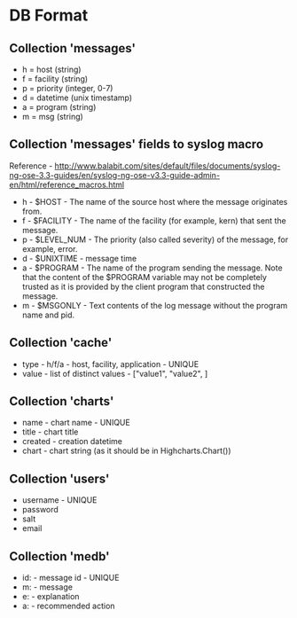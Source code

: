 # DB Format

## Collection 'messages'

* h = host     (string)
* f = facility (string)
* p = priority (integer, 0-7)
* d = datetime (unix timestamp)
* a = program  (string)
* m = msg      (string)

## Collection 'messages' fields to syslog macro

Reference - http://www.balabit.com/sites/default/files/documents/syslog-ng-ose-3.3-guides/en/syslog-ng-ose-v3.3-guide-admin-en/html/reference_macros.html

* h - $HOST      - The name of the source host where the message originates from.
* f - $FACILITY  - The name of the facility (for example, kern) that sent the message.
* p - $LEVEL_NUM - The priority (also called severity) of the message, for example, error.
* d - $UNIXTIME  - message time
* a - $PROGRAM   - The name of the program sending the message.
                   Note that the content of the $PROGRAM variable may not be completely trusted as it is provided
                   by the client program that constructed the message.
* m - $MSGONLY   - Text contents of the log message without the program name and pid.

## Collection 'cache'

* type  - h/f/a - host, facility, application - UNIQUE
* value - list of distinct values - ["value1", "value2", ]

## Collection 'charts'

* name    - chart name - UNIQUE
* title   - chart title
* created - creation datetime
* chart   - chart string (as it should be in Highcharts.Chart(<chart>))

## Collection 'users'

* username - UNIQUE
* password
* salt
* email

## Collection 'medb'

* id: - message id - UNIQUE
* m:  - message 
* e:  - explanation
* a:  - recommended action
